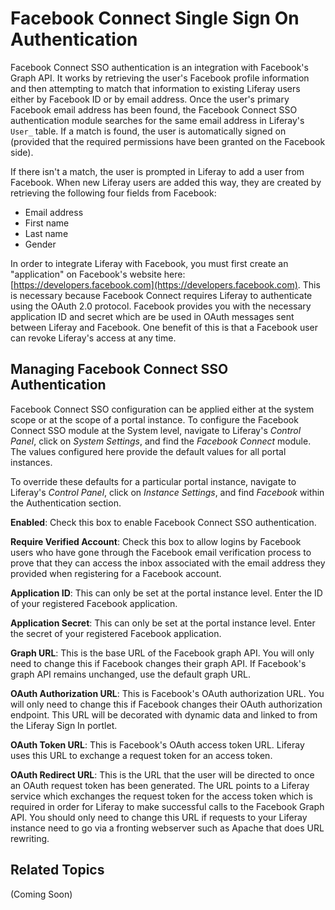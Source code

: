 # Facebook Connect Single Sign On Authentication

Facebook Connect SSO authentication is an integration with Facebook's Graph
API. It works by retrieving the user's Facebook profile information and then
attempting to match that information to existing Liferay users either by
Facebook ID or by email address. Once the user's primary Facebook email address
has been found, the Facebook Connect SSO authentication module searches for the
same email address in Liferay's `User_` table. If a match is found, the user is
automatically signed on (provided that the required permissions have been
granted on the Facebook side).

If there isn't a match, the user is prompted in Liferay to add a user from
Facebook. When new Liferay users are added this way, they are created by
retrieving the following four fields from Facebook:

- Email address
- First name
- Last name
- Gender

In order to integrate Liferay with Facebook, you must first create an
"application" on Facebook's website here:
[https://developers.facebook.com](https://developers.facebook.com). This is
necessary because Facebook Connect requires Liferay to authenticate using the
OAuth 2.0 protocol. Facebook provides you with the necessary application ID and
secret which are be used in OAuth messages sent between Liferay and Facebook.
One benefit of this is that a Facebook user can revoke Liferay's access at any
time.

## Managing Facebook Connect SSO Authentication

Facebook Connect SSO configuration can be applied either at the system scope or
at the scope of a portal instance. To configure the Facebook Connect SSO module
at the System level, navigate to Liferay's *Control Panel*, click on *System
Settings*, and find the *Facebook Connect* module. The values configured here
provide the default values for all portal instances.

To override these defaults for a particular portal instance, navigate to
Liferay's *Control Panel*, click on *Instance Settings*, and find *Facebook* 
within the Authentication section.

**Enabled**: Check this box to enable Facebook Connect SSO authentication.

**Require Verified Account**: Check this box to allow logins by Facebook users
who have gone through the Facebook email verification process to prove that
they can access the inbox associated with the email address they provided when
registering for a Facebook account.

**Application ID**: This can only be set at the portal instance level. Enter
the ID of your registered Facebook application.

**Application Secret**: This can only be set at the portal instance level.
Enter the secret of your registered Facebook application.

**Graph URL**: This is the base URL of the Facebook graph API. You will only
need to change this if Facebook changes their graph API. If Facebook's graph
API remains unchanged, use the default graph URL.

**OAuth Authorization URL**: This is Facebook's OAuth authorization URL. You
will only need to change this if Facebook changes their OAuth authorization
endpoint. This URL will be decorated with dynamic data and linked to from the
Liferay Sign In portlet.

**OAuth Token URL**: This is Facebook's OAuth access token URL. Liferay uses
this URL to exchange a request token for an access token.

**OAuth Redirect URL**: This is the URL that the user will be directed to once
an OAuth request token has been generated. The URL points to a Liferay service
which exchanges the request token for the access token which is required in
order for Liferay to make successful calls to the Facebook Graph API. You
should only need to change this URL if requests to your Liferay instance need
to go via a fronting webserver such as Apache that does URL rewriting.

## Related Topics

(Coming Soon)
